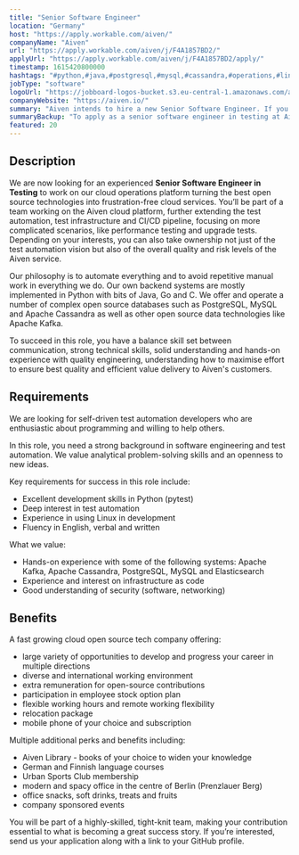 ```yaml
---
title: "Senior Software Engineer"
location: "Germany"
host: "https://apply.workable.com/aiven/"
companyName: "Aiven"
url: "https://apply.workable.com/aiven/j/F4A1857BD2/"
applyUrl: "https://apply.workable.com/aiven/j/F4A1857BD2/apply/"
timestamp: 1615420800000
hashtags: "#python,#java,#postgresql,#mysql,#cassandra,#operations,#linux,#git,#elasticsearch,#office"
jobType: "software"
logoUrl: "https://jobboard-logos-bucket.s3.eu-central-1.amazonaws.com/aiven"
companyWebsite: "https://aiven.io/"
summary: "Aiven intends to hire a new Senior Software Engineer. If you have a strong background in software engineering and test automation, consider applying."
summaryBackup: "To apply as a senior software engineer in testing at Aiven, you preferably need to have some knowledge of: #python, #java, #operations."
featured: 20
---
```


## Description

We are now looking for an experienced **Senior Software Engineer in Testing** to work on our cloud operations platform turning the best open source technologies into frustration-free cloud services. You’ll be part of a team working on the Aiven cloud platform, further extending the test automation, test infrastructure and CI/CD pipeline, focusing on more complicated scenarios, like performance testing and upgrade tests. Depending on your interests, you can also take ownership not just of the test automation vision but also of the overall quality and risk levels of the Aiven service.

Our philosophy is to automate everything and to avoid repetitive manual work in everything we do. Our own backend systems are mostly implemented in Python with bits of Java, Go and C. We offer and operate a number of complex open source databases such as PostgreSQL, MySQL and Apache Cassandra as well as other open source data technologies like Apache Kafka.

To succeed in this role, you have a balance skill set between communication, strong technical skills, solid understanding and hands-on experience with quality engineering, understanding how to maximise effort to ensure best quality and efficient value delivery to Aiven's customers.

## Requirements

We are looking for self-driven test automation developers who are enthusiastic about programming and willing to help others.

In this role, you need a strong background in software engineering and test automation. We value analytical problem-solving skills and an openness to new ideas.

Key requirements for success in this role include:

*   Excellent development skills in Python (pytest)
*   Deep interest in test automation
*   Experience in using Linux in development
*   Fluency in English, verbal and written

What we value:

*   Hands-on experience with some of the following systems: Apache Kafka, Apache Cassandra, PostgreSQL, MySQL and Elasticsearch
*   Experience and interest on infrastructure as code
*   Good understanding of security (software, networking)

## Benefits

A fast growing cloud open source tech company offering:

*   large variety of opportunities to develop and progress your career in multiple directions
*   diverse and international working environment
*   extra remuneration for open-source contributions
*   participation in employee stock option plan
*   flexible working hours and remote working flexibility
*   relocation package
*   mobile phone of your choice and subscription

Multiple additional perks and benefits including:

*   Aiven Library - books of your choice to widen your knowledge
*   German and Finnish language courses
*   Urban Sports Club membership
*   modern and spacy office in the centre of Berlin (Prenzlauer Berg)
*   office snacks, soft drinks, treats and fruits
*   company sponsored events

You will be part of a highly-skilled, tight-knit team, making your contribution essential to what is becoming a great success story. If you’re interested, send us your application along with a link to your GitHub profile.
